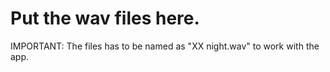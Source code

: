 # Put the wav files here.
IMPORTANT: The files has to be named as "XX night.wav" to work with the app.
